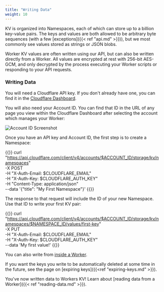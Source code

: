```yaml
---
title: "Writing Data"
weight: 10
---
```


KV is organized into Namespaces, each of which can
store up to a billion key-value pairs. The keys and values are both
allowed to be arbitrary byte sequences (with a few
[exceptions]({{< ref "api.md" >}})), but we most commonly see values stored as
strings or JSON blobs.

Worker KV values are often written using our API, but can also be written
directly from a Worker. All values are encrypted at rest with 256-bit AES-GCM,
and only decrypted by the process executing your Worker scripts or responding to
your API requests.

### Writing Data

You will need a Cloudflare API key. If you don't already have one, you can
find it in the [Cloudflare Dashboard](https://support.cloudflare.com/hc/en-us/articles/200167836-Where-do-I-find-my-Cloudflare-API-key-).

You will also need your Account ID. You can find that ID in the URL of any
page you view within the Cloudflare Dashboard after selecting the account
which manages your Worker:

![Account ID Screenshot](/static/account-id-url.png)

Once you have an API key and Account ID, the first step is to create a Namespace:

{{<highlight bash>}}
curl "https://api.cloudflare.com/client/v4/accounts/$ACCOUNT_ID/storage/kv/namespaces" \
-X POST \
-H "X-Auth-Email: $CLOUDFLARE_EMAIL" \
-H "X-Auth-Key: $CLOUDFLARE_AUTH_KEY" \
-H "Content-Type: application/json" \
--data '{"title": "My First Namespace"}'
{{</highlight>}}

The response to that request will include the ID of your new Namespace. Use
that ID to write your first KV pair:

{{<highlight bash>}}
curl "https://api.cloudflare.com/client/v4/accounts/$ACCOUNT_ID/storage/kv/namespaces/$NAMESPACE_ID/values/first-key" \
-X PUT \
-H "X-Auth-Email: $CLOUDFLARE_EMAIL" \
-H "X-Auth-Key: $CLOUDFLARE_AUTH_KEY" \
--data 'My first value!'
{{</highlight>}}

You can also write from [inside a Worker](/kv/api/#write-value).

If you want the keys you write to be automatically deleted at some time in the
future, see the page on [expiring keys]({{<ref "expiring-keys.md" >}}).

You've now written data to Workers KV! Learn about
[reading data from a Worker]({{< ref "reading-data.md" >}}).
